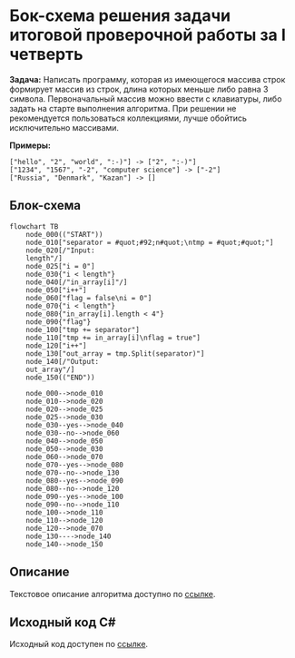 # Бок-схема решения задачи итоговой проверочной работы за I четверть

**Задача:** Написать программу, которая из имеющегося массива строк формирует массив из строк, длина которых меньше либо равна 3 символа. Первоначальный массив можно ввести с клавиатуры, либо задать на старте выполнения алгоритма. При решении не рекомендуется пользоваться коллекциями, лучше обойтись исключительно массивами.

**Примеры:**

	["hello", "2", "world", ":-)"] -> ["2", ":-)"]
	["1234", "1567", "-2", "computer science"] -> ["-2"]
	["Russia", "Denmark", "Kazan"] -> []

## Блок-схема
```mermaid
flowchart TB
	node_000(("START"))
	node_010["separator = #quot;#92;n#quot;\ntmp = #quot;#quot;"]
	node_020[/"Input:
	length"/]
	node_025["i = 0"]
	node_030{"i < length"}
	node_040[/"in_array[i]"/]
	node_050["i++"]
	node_060["flag = false\ni = 0"]
	node_070{"i < length"}
	node_080{"in_array[i].length < 4"}
	node_090{"flag"}
	node_100["tmp += separator"]
	node_110["tmp += in_array[i]\nflag = true"]
	node_120["i++"]
	node_130["out_array = tmp.Split(separator)"]
	node_140[/"Output:
	out_array"/]
	node_150(("END"))

	node_000-->node_010
	node_010-->node_020
	node_020-->node_025
	node_025-->node_030
	node_030--yes-->node_040
	node_030--no-->node_060
	node_040-->node_050
	node_050-->node_030
	node_060-->node_070
	node_070--yes-->node_080
	node_070--no-->node_130
	node_080--yes-->node_090
	node_080--no-->node_120
	node_090--yes-->node_100
	node_090--no-->node_110
	node_100-->node_110
	node_110-->node_120
	node_120-->node_070
	node_130---->node_140
	node_140-->node_150
```

## Описание

Текстовое описание алгоритма доступно по [ссылке](README.md).

## Исходный код C#

Исходный код доступен по [ссылке](task/Program.cs).